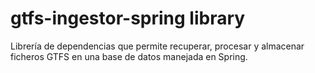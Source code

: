 # gtfs-ingestor-spring library

Librería de dependencias que permite recuperar, procesar y almacenar ficheros GTFS en una base de datos manejada en Spring.

